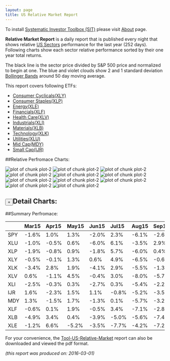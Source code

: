 ```yaml
---
layout: page
title: US Relative Market Report
---
```



To install [Systematic Investor Toolbox (SIT)](https://github.com/systematicinvestor/SIT) please visit [About](/about) page.





**Relative Market Report** is a daily report that is published every night 
that shows relative [US Sectors](http://www.sectorspdr.com/) performance 
for the last year (252 days). Following charts show each sector relative 
performance sorted by their one year total returns. 

The black line is the sector price divided by S&P 500 price and normalized to begin at one. 
The blue and violet clouds show 2 and 1 standard deviation 
[Bollinger Bands](http://en.wikipedia.org/wiki/Bollinger_Bands)
around 50 day moving average. 

This report covers following ETFs:

* [Consumer Cyclicals(XLY)](http://www.sectorspdr.com/sectorspdr/sector/XLY)
* [Consumer Staples(XLP)](http://www.sectorspdr.com/sectorspdr/sector/XLP)
* [Energy(XLE)](http://www.sectorspdr.com/sectorspdr/sector/XLE)
* [Financials(XLF)](http://www.sectorspdr.com/sectorspdr/sector/XLF)
* [Health Care(XLV)](http://www.sectorspdr.com/sectorspdr/sector/XLV)
* [Industrials(XLI)](http://www.sectorspdr.com/sectorspdr/sector/XLI)
* [Materials(XLB)](http://www.sectorspdr.com/sectorspdr/sector/XLB)
* [Technology(XLK)](http://www.sectorspdr.com/sectorspdr/sector/XLK)
* [Utilities(XLU)](http://www.sectorspdr.com/sectorspdr/sector/XLU)
* [Mid Cap(MDY)](https://www.spdrs.com/product/fund.seam?ticker=MDY)
* [Small Cap(IJR)](http://finance.yahoo.com/q/hl?s=IJR+Holdings)


##Relative Perfromace Charts:
    


![plot of chunk plot-2](/public/images/Tool-US-Relative-Market/plot-2-1.png) ![plot of chunk plot-2](/public/images/Tool-US-Relative-Market/plot-2-2.png) ![plot of chunk plot-2](/public/images/Tool-US-Relative-Market/plot-2-3.png) ![plot of chunk plot-2](/public/images/Tool-US-Relative-Market/plot-2-4.png) ![plot of chunk plot-2](/public/images/Tool-US-Relative-Market/plot-2-5.png) ![plot of chunk plot-2](/public/images/Tool-US-Relative-Market/plot-2-6.png) ![plot of chunk plot-2](/public/images/Tool-US-Relative-Market/plot-2-7.png) ![plot of chunk plot-2](/public/images/Tool-US-Relative-Market/plot-2-8.png) ![plot of chunk plot-2](/public/images/Tool-US-Relative-Market/plot-2-9.png) ![plot of chunk plot-2](/public/images/Tool-US-Relative-Market/plot-2-10.png) ![plot of chunk plot-2](/public/images/Tool-US-Relative-Market/plot-2-11.png) 

<input type="button" class="btn btn-sm" value="+">Detail Charts:
---
    




<div markdown="1" style="display:none;">
    


![plot of chunk plot-2](/public/images/Tool-US-Relative-Market/plot-2-12.png) ![plot of chunk plot-2](/public/images/Tool-US-Relative-Market/plot-2-13.png) ![plot of chunk plot-2](/public/images/Tool-US-Relative-Market/plot-2-14.png) ![plot of chunk plot-2](/public/images/Tool-US-Relative-Market/plot-2-15.png) ![plot of chunk plot-2](/public/images/Tool-US-Relative-Market/plot-2-16.png) ![plot of chunk plot-2](/public/images/Tool-US-Relative-Market/plot-2-17.png) ![plot of chunk plot-2](/public/images/Tool-US-Relative-Market/plot-2-18.png) ![plot of chunk plot-2](/public/images/Tool-US-Relative-Market/plot-2-19.png) ![plot of chunk plot-2](/public/images/Tool-US-Relative-Market/plot-2-20.png) ![plot of chunk plot-2](/public/images/Tool-US-Relative-Market/plot-2-21.png) ![plot of chunk plot-2](/public/images/Tool-US-Relative-Market/plot-2-22.png) ![plot of chunk plot-2](/public/images/Tool-US-Relative-Market/plot-2-23.png) 

</div>
    




##Summary Perfromace:
    




|    |Mar15  |Apr15  |May15  |Jun15  |Jul15  |Aug15  |Sep15  |Oct15  |Nov15  |Dec15  |Jan16  |Feb16  |Total  |
|:---|:------|:------|:------|:------|:------|:------|:------|:------|:------|:------|:------|:------|:------|
|SPY | -1.6% |  1.0% |  1.3% | -2.0% |  2.3% | -6.1% | -2.6% |  8.5% |  0.4% | -1.7% | -5.0% | -0.2% | -6.3% |
|XLU | -1.0% | -0.5% |  0.6% | -6.0% |  6.1% | -3.5% |  2.9% |  1.1% | -2.1% |  1.1% |  4.9% |  1.9% |  5.1% |
|XLP | -1.9% | -0.8% |  0.9% | -1.8% |  5.7% | -6.0% |  0.4% |  5.7% | -0.9% |  2.9% |  0.5% |  0.3% |  4.5% |
|XLY | -0.5% | -0.1% |  1.3% |  0.6% |  4.9% | -6.5% | -0.6% |  9.0% | -0.2% | -2.8% | -5.2% |  0.4% | -0.6% |
|XLK | -3.4% |  2.8% |  1.9% | -4.1% |  2.9% | -5.5% | -1.3% | 10.5% |  0.7% | -2.1% | -3.7% | -0.7% | -3.2% |
|XLV |  0.6% | -1.1% |  4.5% | -0.4% |  3.0% | -8.0% | -5.7% |  7.7% | -0.3% |  1.7% | -7.7% | -0.4% | -7.0% |
|XLI | -2.5% | -0.3% |  0.3% | -2.7% |  0.3% | -5.4% | -2.2% |  8.8% |  0.9% | -2.6% | -5.7% |  4.3% | -7.4% |
|IJR |  1.6% | -2.3% |  1.5% |  1.1% | -0.8% | -5.2% | -3.5% |  6.1% |  2.7% | -4.7% | -6.2% |  1.1% | -9.1% |
|MDY |  1.3% | -1.5% |  1.7% | -1.3% |  0.1% | -5.7% | -3.2% |  5.6% |  1.3% | -4.2% | -5.5% |  1.2% |-10.3% |
|XLF | -0.6% |  0.1% |  1.9% | -0.5% |  3.4% | -7.1% | -2.8% |  6.3% |  2.0% | -2.4% | -8.9% | -2.9% |-11.7% |
|XLB | -4.9% |  3.4% |  0.4% | -3.9% | -5.0% | -5.6% | -7.4% | 13.4% |  0.9% | -5.1% |-10.7% |  7.8% |-17.7% |
|XLE | -1.2% |  6.6% | -5.2% | -3.5% | -7.7% | -4.2% | -7.2% | 11.2% |  0.0% |-11.3% | -3.5% | -2.8% |-26.9% |
    


For your convenience, the 
[Tool-US-Relative-Market](/public/images/Tool-US-Relative-Market/Tool-US-Relative-Market.pdf)
report can also be downloaded and viewed the pdf format.



*(this report was produced on: 2016-03-01)*
